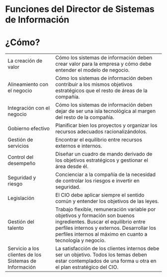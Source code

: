 # Funciones del Director de Sistemas de Información

# ¿Cómo?
|||
-|-
La creación de valor|Cómo los sistemas de información deben crear valor para la empresa y cómo debe entender el modelo de negocio.
Alineamiento con el negocio|Cómo los sistemas de información deben contribuir a los mismos objetivos estratégicos que el resto de áreas de la compañía.
Integración con el negocio|Cómo los sistemas de información deben dejar de ser una isla tecnológica al margen del resto de la compañía.
Gobierno efectivo|Planificar bien los proyectos y organizar los recursos adecuados racionalizándolos.
Gestión de servicios|Encontrar el equilibrio entre recursos externos e internos.
Control del desempeño|Diseñar un cuadro de mando derivado de los objetivos estratégicos y gestionar el área desde él.
Seguridad y riesgo|Concienciar a la compañía de la necesidad de controlar los riesgos e invertir en seguridad.
Legislación|El CIO debe aplicar siempre el sentido común y entender los objetivos de las leyes.
Gestión del talento|Trabajo flexible, remuneración variable por objetivos y formación son buenos ingredientes. Buscar el equilibrio entre perfiles internos y externos. Desarrollar los perfiles internos al máximo en cuanto a tecnología y negocio.
Servicio a los clientes de los Sistemas de Información|La satisfacción de los clientes internos debe ser un objetivo. Todos los temas deben estar contemplados de una forma u otra en el plan estratégico del CIO.